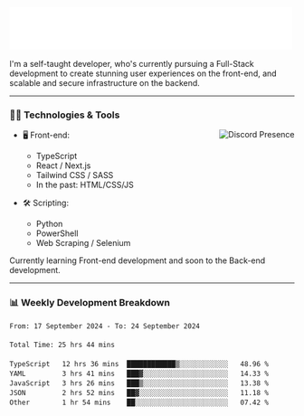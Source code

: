<img src="assets/wave.svg" alt=":wave:" />

I'm a self-taught developer, who's currently pursuing a Full-Stack development to create stunning user experiences on the front-end, and scalable and secure infrastructure on the backend.

---

### 🧑‍💻 Technologies & Tools

<a href="https://discord.com/users/414304208649453568" target="_blank" rel="nofollow">
   <img src="https://lanyard-profile-readme.vercel.app/api/414304208649453568?idleMessage=Probably%20doing%20something%20else..." alt="Discord Presence" align="right">
</a>

- 🖥️ Front-end:

  - TypeScript
  - React / Next.js
  - Tailwind CSS / SASS
  - In the past: HTML/CSS/JS

- 🛠 Scripting:

  - Python
  - PowerShell
  - Web Scraping / Selenium

Currently learning Front-end development and soon to the Back-end development.

---

### 📊 Weekly Development Breakdown

<!-- ![ccrsxx's GitHub Stats](https://github-readme-stats.vercel.app/api?username=ccrsxx&count_private=true&theme=tokyonight) -->
<!-- ![ccrsxx's Top Langs](https://github-readme-stats.vercel.app/api/top-langs/?username=ccrsxx&hide=lua,java,html&theme=tokyonight) -->

<!--START_SECTION:waka-->

```txt
From: 17 September 2024 - To: 24 September 2024

Total Time: 25 hrs 44 mins

TypeScript   12 hrs 36 mins  ████████████▒░░░░░░░░░░░░   48.96 %
YAML         3 hrs 41 mins   ███▓░░░░░░░░░░░░░░░░░░░░░   14.33 %
JavaScript   3 hrs 26 mins   ███▒░░░░░░░░░░░░░░░░░░░░░   13.38 %
JSON         2 hrs 52 mins   ██▓░░░░░░░░░░░░░░░░░░░░░░   11.18 %
Other        1 hr 54 mins    ██░░░░░░░░░░░░░░░░░░░░░░░   07.42 %
```

<!--END_SECTION:waka-->
